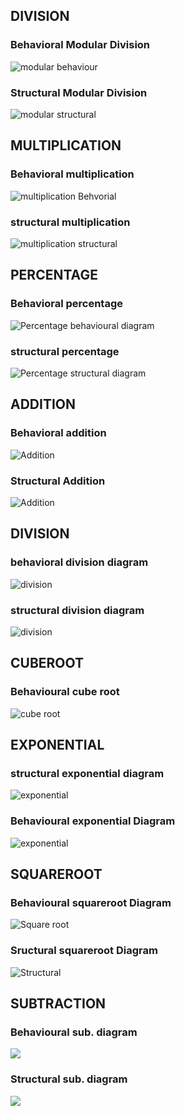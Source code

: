 ## DIVISION
### Behavioral Modular Division
![modular behaviour](https://github.com/99003537/Calculator/blob/main/Design/low%20level%20Design/modularbehavioral.png)
### Structural Modular Division 
![modular structural](https://github.com/99003537/Calculator/blob/main/Design/low%20level%20Design/modularstructural.png)
## MULTIPLICATION
### Behavioral multiplication
![multiplication Behvorial](https://github.com/99003537/Calculator/blob/main/Design/low%20level%20Design/multiplication_behavioral.png)
### structural multiplication
![multiplication structural](https://github.com/99003537/Calculator/blob/main/Design/low%20level%20Design/multiplication_structural.png)
## PERCENTAGE
### Behavioral percentage
![Percentage behavioural diagram](https://github.com/99003537/Calculator/blob/main/Design/low%20level%20Design/Behavioural%20diagram%20%20of%20percentage.jpg)
### structural percentage
![Percentage structural diagram](https://github.com/99003537/Calculator/blob/main/Design/low%20level%20Design/Structural%20diagram%20of%20percentage.jpg)
## ADDITION
### Behavioral addition
![Addition](https://github.com/99003537/Calculator/blob/main/Design/low%20level%20Design/LLB_addition.png)
### Structural Addition
![Addition](https://github.com/99003537/Calculator/blob/main/Design/low%20level%20Design/LLS_addition.png)
## DIVISION
### behavioral division diagram
![division](https://github.com/99003537/Calculator/blob/main/Design/low%20level%20Design/behavioural%20division.png)
### structural division diagram
![division](https://github.com/99003537/Calculator/blob/main/Design/low%20level%20Design/structural%20division.png)
## CUBEROOT
### Behavioural cube root
![cube root](https://github.com/99003537/Calculator/blob/main/Design/low%20level%20Design/Cube%20root%20behavioural.jpeg)
## EXPONENTIAL
### structural exponential diagram
![exponential](https://github.com/99003537/Calculator/blob/main/Design/low%20level%20Design/exponential%20structural.jpeg)
### Behavioural exponential Diagram
![exponential](https://github.com/99003537/Calculator/blob/main/Design/low%20level%20Design/exponential_behavioral%20.jpeg)
## SQUAREROOT
### Behavioural squareroot Diagram
![Square root](https://github.com/99003537/Calculator/blob/main/Design/low%20level%20Design/Square%20root%20Behavioural.png)
### Sructural squareroot Diagram
![Structural](https://github.com/99003537/Calculator/blob/main/Design/low%20level%20Design/Square%20root%20Structural.png)
## SUBTRACTION
### Behavioural sub. diagram
![](https://github.com/99003537/Calculator/blob/main/Design/low%20level%20Design/behavioural%20subtraction%20diagram.png)
### Structural sub. diagram
![](https://github.com/99003537/Calculator/blob/main/Design/low%20level%20Design/structural%20subtraction%20diagram.png)




